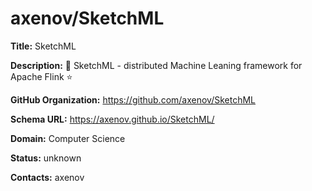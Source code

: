 # axenov/SketchML

**Title:** SketchML

**Description:** :whale: SketchML - distributed Machine Leaning framework for Apache Flink :star:

**GitHub Organization:** https://github.com/axenov/SketchML

**Schema URL:** https://axenov.github.io/SketchML/



**Domain:** Computer Science

**Status:** unknown



**Contacts:** axenov
